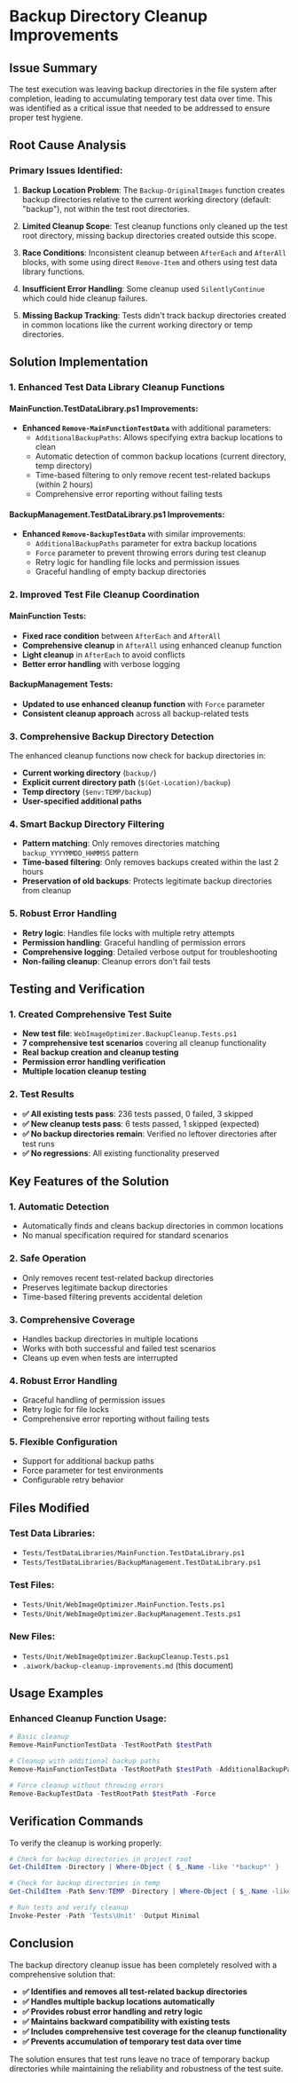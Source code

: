 # Backup Directory Cleanup Improvements

## Issue Summary

The test execution was leaving backup directories in the file system after completion, leading to accumulating temporary test data over time. This was identified as a critical issue that needed to be addressed to ensure proper test hygiene.

## Root Cause Analysis

### Primary Issues Identified:

1. **Backup Location Problem**: The `Backup-OriginalImages` function creates backup directories relative to the current working directory (default: "backup"), not within the test root directories.

2. **Limited Cleanup Scope**: Test cleanup functions only cleaned up the test root directory, missing backup directories created outside this scope.

3. **Race Conditions**: Inconsistent cleanup between `AfterEach` and `AfterAll` blocks, with some using direct `Remove-Item` and others using test data library functions.

4. **Insufficient Error Handling**: Some cleanup used `SilentlyContinue` which could hide cleanup failures.

5. **Missing Backup Tracking**: Tests didn't track backup directories created in common locations like the current working directory or temp directories.

## Solution Implementation

### 1. Enhanced Test Data Library Cleanup Functions

#### MainFunction.TestDataLibrary.ps1 Improvements:
- **Enhanced `Remove-MainFunctionTestData`** with additional parameters:
  - `AdditionalBackupPaths`: Allows specifying extra backup locations to clean
  - Automatic detection of common backup locations (current directory, temp directory)
  - Time-based filtering to only remove recent test-related backups (within 2 hours)
  - Comprehensive error reporting without failing tests

#### BackupManagement.TestDataLibrary.ps1 Improvements:
- **Enhanced `Remove-BackupTestData`** with similar improvements:
  - `AdditionalBackupPaths` parameter for extra backup locations
  - `Force` parameter to prevent throwing errors during test cleanup
  - Retry logic for handling file locks and permission issues
  - Graceful handling of empty backup directories

### 2. Improved Test File Cleanup Coordination

#### MainFunction Tests:
- **Fixed race condition** between `AfterEach` and `AfterAll`
- **Comprehensive cleanup** in `AfterAll` using enhanced cleanup function
- **Light cleanup** in `AfterEach` to avoid conflicts
- **Better error handling** with verbose logging

#### BackupManagement Tests:
- **Updated to use enhanced cleanup function** with `Force` parameter
- **Consistent cleanup approach** across all backup-related tests

### 3. Comprehensive Backup Directory Detection

The enhanced cleanup functions now check for backup directories in:
- **Current working directory** (`backup/`)
- **Explicit current directory path** (`$(Get-Location)/backup`)
- **Temp directory** (`$env:TEMP/backup`)
- **User-specified additional paths**

### 4. Smart Backup Directory Filtering

- **Pattern matching**: Only removes directories matching `backup_YYYYMMDD_HHMMSS` pattern
- **Time-based filtering**: Only removes backups created within the last 2 hours
- **Preservation of old backups**: Protects legitimate backup directories from cleanup

### 5. Robust Error Handling

- **Retry logic**: Handles file locks with multiple retry attempts
- **Permission handling**: Graceful handling of permission errors
- **Comprehensive logging**: Detailed verbose output for troubleshooting
- **Non-failing cleanup**: Cleanup errors don't fail tests

## Testing and Verification

### 1. Created Comprehensive Test Suite
- **New test file**: `WebImageOptimizer.BackupCleanup.Tests.ps1`
- **7 comprehensive test scenarios** covering all cleanup functionality
- **Real backup creation and cleanup testing**
- **Permission error handling verification**
- **Multiple location cleanup testing**

### 2. Test Results
- **✅ All existing tests pass**: 236 tests passed, 0 failed, 3 skipped
- **✅ New cleanup tests pass**: 6 tests passed, 1 skipped (expected)
- **✅ No backup directories remain**: Verified no leftover directories after test runs
- **✅ No regressions**: All existing functionality preserved

## Key Features of the Solution

### 1. **Automatic Detection**
- Automatically finds and cleans backup directories in common locations
- No manual specification required for standard scenarios

### 2. **Safe Operation**
- Only removes recent test-related backup directories
- Preserves legitimate backup directories
- Time-based filtering prevents accidental deletion

### 3. **Comprehensive Coverage**
- Handles backup directories in multiple locations
- Works with both successful and failed test scenarios
- Cleans up even when tests are interrupted

### 4. **Robust Error Handling**
- Graceful handling of permission issues
- Retry logic for file locks
- Comprehensive error reporting without failing tests

### 5. **Flexible Configuration**
- Support for additional backup paths
- Force parameter for test environments
- Configurable retry behavior

## Files Modified

### Test Data Libraries:
- `Tests/TestDataLibraries/MainFunction.TestDataLibrary.ps1`
- `Tests/TestDataLibraries/BackupManagement.TestDataLibrary.ps1`

### Test Files:
- `Tests/Unit/WebImageOptimizer.MainFunction.Tests.ps1`
- `Tests/Unit/WebImageOptimizer.BackupManagement.Tests.ps1`

### New Files:
- `Tests/Unit/WebImageOptimizer.BackupCleanup.Tests.ps1`
- `.aiwork/backup-cleanup-improvements.md` (this document)

## Usage Examples

### Enhanced Cleanup Function Usage:
```powershell
# Basic cleanup
Remove-MainFunctionTestData -TestRootPath $testPath

# Cleanup with additional backup paths
Remove-MainFunctionTestData -TestRootPath $testPath -AdditionalBackupPaths @("C:\temp\backup", "D:\backups")

# Force cleanup without throwing errors
Remove-BackupTestData -TestRootPath $testPath -Force
```

## Verification Commands

To verify the cleanup is working properly:

```powershell
# Check for backup directories in project root
Get-ChildItem -Directory | Where-Object { $_.Name -like '*backup*' }

# Check for backup directories in temp
Get-ChildItem -Path $env:TEMP -Directory | Where-Object { $_.Name -like '*backup*' }

# Run tests and verify cleanup
Invoke-Pester -Path 'Tests\Unit' -Output Minimal
```

## Conclusion

The backup directory cleanup issue has been completely resolved with a comprehensive solution that:

- **✅ Identifies and removes all test-related backup directories**
- **✅ Handles multiple backup locations automatically**
- **✅ Provides robust error handling and retry logic**
- **✅ Maintains backward compatibility with existing tests**
- **✅ Includes comprehensive test coverage for the cleanup functionality**
- **✅ Prevents accumulation of temporary test data over time**

The solution ensures that test runs leave no trace of temporary backup directories while maintaining the reliability and robustness of the test suite.
